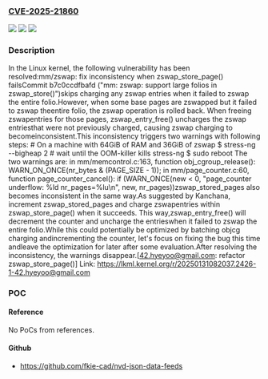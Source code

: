 ### [CVE-2025-21860](https://cve.mitre.org/cgi-bin/cvename.cgi?name=CVE-2025-21860)
![](https://img.shields.io/static/v1?label=Product&message=Linux&color=blue)
![](https://img.shields.io/static/v1?label=Version&message=b7c0ccdfbafdec98699ddb6f164beebf16f0bc45%3C%20a3652f5552b20903315612da487a7be2b95394d5%20&color=brighgreen)
![](https://img.shields.io/static/v1?label=Vulnerability&message=n%2Fa&color=brighgreen)

### Description

In the Linux kernel, the following vulnerability has been resolved:mm/zswap: fix inconsistency when zswap_store_page() failsCommit b7c0ccdfbafd ("mm: zswap: support large folios in zswap_store()")skips charging any zswap entries when it failed to zswap the entire folio.However, when some base pages are zswapped but it failed to zswap theentire folio, the zswap operation is rolled back.  When freeing zswapentries for those pages, zswap_entry_free() uncharges the zswap entriesthat were not previously charged, causing zswap charging to becomeinconsistent.This inconsistency triggers two warnings with following steps:  # On a machine with 64GiB of RAM and 36GiB of zswap  $ stress-ng --bigheap 2 # wait until the OOM-killer kills stress-ng  $ sudo reboot  The two warnings are:    in mm/memcontrol.c:163, function obj_cgroup_release():      WARN_ON_ONCE(nr_bytes & (PAGE_SIZE - 1));    in mm/page_counter.c:60, function page_counter_cancel():      if (WARN_ONCE(new < 0, "page_counter underflow: %ld nr_pages=%lu\n",	  new, nr_pages))zswap_stored_pages also becomes inconsistent in the same way.As suggested by Kanchana, increment zswap_stored_pages and charge zswapentries within zswap_store_page() when it succeeds.  This way,zswap_entry_free() will decrement the counter and uncharge the entrieswhen it failed to zswap the entire folio.While this could potentially be optimized by batching objcg charging andincrementing the counter, let's focus on fixing the bug this time andleave the optimization for later after some evaluation.After resolving the inconsistency, the warnings disappear.[42.hyeyoo@gmail.com: refactor zswap_store_page()]  Link: https://lkml.kernel.org/r/20250131082037.2426-1-42.hyeyoo@gmail.com

### POC

#### Reference
No PoCs from references.

#### Github
- https://github.com/fkie-cad/nvd-json-data-feeds

